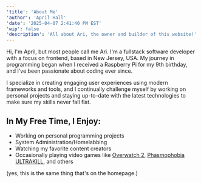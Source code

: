 ```yaml
---
'title': 'About Me'
'author': 'April Hall'
'date': '2025-04-07 2:41:40 PM EST'
'wip': false
'description': 'All about Ari, the owner and builder of this website!'
---
```


Hi, I'm April, but most people call me Ari. I'm a fullstack software developer with a focus on frontend, based in New Jersey, USA. My journey in programming began when I received a Raspberry Pi for my 9th birthday, and I've been passionate about coding ever since.

I specialize in creating engaging user experiences using modern frameworks and tools, and I continually challenge myself by working on personal projects and staying up-to-date with the latest technologies to make sure my skills never fall flat.

<!--
  Try to avoid anything other than H2 here,
  it fucks with accessibility
-->

## In My Free Time, I Enjoy:

- Working on personal programming projects
- System Administration/Homelabbing
- Watching my favorite content creators
- Occasionally playing video games like
  [Overwatch 2](https://overwatch.blizzard.com/),
  [Phasmophobia](https://store.steampowered.com/app/739630/Phasmophobia/)
  [ULTRAKILL](https://store.steampowered.com/app/1229490/ULTRAKILL/),
  and others

(yes, this is the same thing that's on the homepage.)
